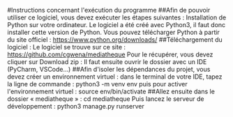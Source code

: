 #Instructions concernant l'exécution du programme
##Afin de pouvoir utiliser ce logiciel, vous devez exécuter les étapes suivantes :
Installation de Python sur votre ordinateur.
Le logiciel a été créé avec Python3, il faut donc installer cette version de Python. 
Vous pouvez télécharger Python à partir du site officiel : https://www.python.org/downloads/
##Téléchargement du logiciel :
Le logiciel se trouve sur ce site : https://github.com/cgwena/mediatheque
Pour le récupérer, vous devez cliquer sur Download zip :
Il faut ensuite ouvrir le dossier avec un IDE (PyCharm, VSCode...)
##Afin d'isoler les dépendances du projet, vous devez créer un environnement virtuel : dans le terminal de votre IDE, tapez la ligne de commande :
  python3 -m venv env
puis pour activer l'environnement virtuel : 
  source env/bin/activate 
##Allez ensuite dans le dossier « mediatheque » : 
	cd mediatheque
	Puis lancez le serveur de développement : 
	python3 manage.py runserver
